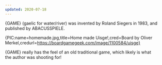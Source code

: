 ```yaml
---
updated: 2020-07-18
---
```


{GAME} (gaelic for water/river) was invented by Roland Siegers in 1983, and published by ABACUSSPIELE.

{PIC:name=homemade.jpg,title=Home made Uisge!,cred=Board by Oliver Merkel,credurl=https://boardgamegeek.com/image/1100584/uisge}

{GAME} really has the feel of an old traditional game, which likely is what the author was shooting for!

